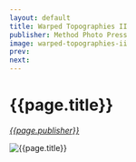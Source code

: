 ```yaml
---
layout: default
title: Warped Topographies II
publisher: Method Photo Press
image: warped-topographies-ii
prev: 
next:
---
```


# {{page.title}}<br />
[*{{page.publisher}}*](https://method.photo/books/warped-topographies-ii)

![{{page.title}}]({{page.image}}.webp "{{page.title}}")